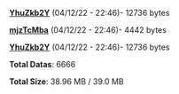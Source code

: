 [**YhuZkb2Y**](/data/YhuZkb2Y.txt) (04/12/22 - 22:46)- 12736 bytes

[**mjzTcMba**](/data/mjzTcMba.txt) (04/12/22 - 22:46)- 4442 bytes

[**YhuZkb2Y**](/data/YhuZkb2Y.txt) (04/12/22 - 22:46)- 12736 bytes

**Total Datas**: 6666

**Total Size**: 38.96 MB / 39.0 MB